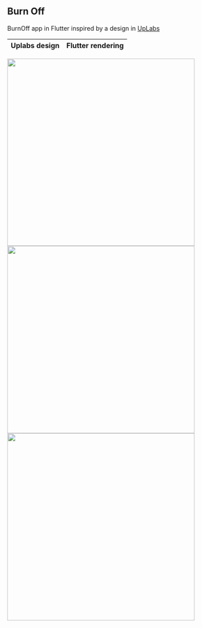 ## Burn Off
 
BurnOff app in Flutter inspired by a design in [UpLabs](https://www.uplabs.com/posts/burn-off-calories-mobile-app-concept)

Uplabs design        |  Flutter rendering
:-------------------------:|:-------------------------:
<img src="/screenshots/uplabs.png" width="430">
<img src="screenshots/flutter_app.jpg" width="430">
<img width="430"  src="screenshots/flutter_app2.jpg">
